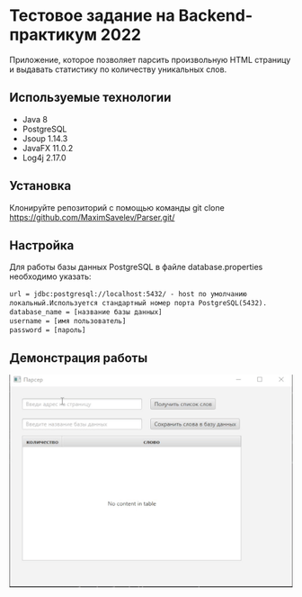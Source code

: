 # Тестовое задание на Backend-практикум 2022

Приложение, которое позволяет парсить произвольную HTML страницу и выдавать статистику по количеству уникальных слов.
## Используемые технологии
- Java 8
- PostgreSQL
- Jsoup 1.14.3
- JavaFX 11.0.2
- Log4j 2.17.0

## Установка

Клонируйте репозиторий с помощью команды  git clone <https://github.com/MaximSavelev/Parser.git/>

## Настройка
Для работы базы данных PostgreSQL в файле database.properties необходимо указать:
```
url = jdbc:postgresql://localhost:5432/ - host по умолчанию локальный.Используется стандартный номер порта PostgreSQL(5432).
database_name = [название базы данных]
username = [имя пользователь]
password = [пароль]
```
## Демонстрация работы
![Пример работы приложения](https://github.com/MaximSavelev/Parser/blob/master/example.gif "Demonstration")
